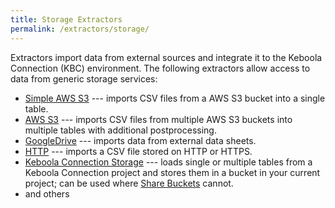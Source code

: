```yaml
---
title: Storage Extractors
permalink: /extractors/storage/
---
```


Extractors import data from external sources and integrate it to the Keboola Connection (KBC) environment.
The following extractors allow access to data from generic storage services:

- [Simple AWS S3](/extractors/storage/simple-aws-s3) --- imports CSV files from a AWS S3 bucket into a single table.
- [AWS S3](/extractors/storage/aws-s3) --- imports CSV files from multiple AWS S3 buckets into multiple tables with additional postprocessing.
- [GoogleDrive](/tutorial/load/googledrive/) --- imports data from external data sheets.
- [HTTP](/extractors/storage/http/) --- imports a CSV file stored on HTTP or HTTPS.
- [Keboola Connection Storage](/extractors/storage/storage-api/) --- loads single or multiple tables from a Keboola Connection project and
stores them in a bucket in your current project; can be used where [Share Buckets](/storage/buckets/sharing/) cannot.
- and others
